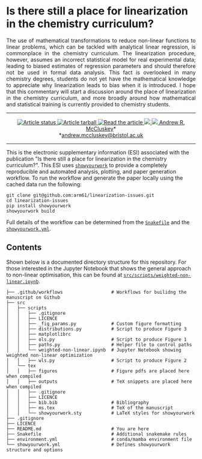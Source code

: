 # Is there still a place for linearization in the chemistry curriculum?

<p align="justify">
The use of mathematical transformations to reduce non-linear functions to linear problems, which can be tackled with analytical linear regression, is commonplace in the chemistry curriculum. 
The linearization procedure, however, assumes an incorrect statistical model for real experimental data; leading to biased estimates of regression parameters and should therefore not be used in formal data analysis. 
This fact is overlooked in many chemistry degrees, students do not yet have the mathematical knowledge to appreciate why linearization leads to bias when it is introduced.
I hope that this commentary will start a discussion around the place of linearization in the chemistry curriculum, and more broadly around how mathematical and statistical training is currently provided to chemistry students. 
</p>

---

<p align="center">
<a href="https://github.com/arm61/linearization-issues/actions/workflows/build.yml">
<img src="https://github.com/arm61/linearization-issues/actions/workflows/build.yml/badge.svg" alt="Article status"/>
</a>
<a href="https://github.com/arm61/linearization-issues/raw/main-pdf/arxiv.tar.gz">
<img src="https://img.shields.io/badge/article-tarball-blue.svg?style=flat" alt="Article tarball"/>
</a>
<a href="https://github.com/arm61/linearization-issues/raw/main-pdf/ms.pdf">
<img src="https://img.shields.io/badge/article-pdf-blue.svg?style=flat" alt="Read the article"/>
</a>
<a href="https://doi.org/10.5281/zenodo.7949905">
<img src="https://zenodo.org/badge/DOI/10.5281/zenodo.7949905.svg"/>
</a>
<a href="https://doi.org/10.1021/acs.jchemed.3c00466">
<img src=https://img.shields.io/badge/publication%20DOI-10.1021/acs.jchemed.3c00466-yellow.svg">
</a>
<a href="https://orcid.org/0000-0003-3381-5911">Andrew R. McCluskey</a>&ast;<br>
&ast;<a href="mailto:andrew.mccluskey@bristol.ac.uk">andrew.mccluskey@bristol.ac.uk</a>
</p>

---

This is the electronic supplementary information (ESI) associated with the publication "Is there still a place for linearization in the chemistry curriculum?". 
This ESI uses [`showyourwork`](https://show-your.work) to provide a completely reproducible and automated analysis, plotting, and paper generation workflow. 
To run the workflow and generate the paper locally using the cached data run the following: 
```
git clone git@github.com:arm61/linearization-issues.git
cd linearization-issues
pip install showyourwork
showyourwork build 
```
Full details of the workflow can be determined from the [`Snakefile`](https://github.com/arm61/linearization-issues/blob/main/Snakefile) and the [`showyourwork.yml`](https://github.com/arm61/linearization-issues/blob/main/showyourwork.yml).

## Contents

Shown below is a documented directory structure for this repository. 
For those interested in the Jupyter Notebook that shows the general approach to non-linear optimisation, this can be found at [`src/scripts/weighted-non-linear.ipynb`](https://github.com/arm61/linearization-issues/blob/main/src/scripts/weighted-non-linear.ipynb).

```
├── .github/workflows                  # Workflows for builidng the manuscript on Github
├── src
│   ├── scripts
│   │   ├── .gitignore
│   │   ├── LICENCE
│   │   ├── _fig_params.py             # Custom figure formatting
│   │   ├── distributions.py           # Script to produce Figure 3
│   │   ├── matplotlibrc
│   │   ├── ols.py                     # Script to produce Figure 1
│   │   ├── paths.py                   # Helper file to control paths
│   │   └── weighted-non-linear.ipynb  # Jupyter Notebook showing weighted non-linear optimization
│   │   ├── wls.py                     # Script to produce Figure 2
│   └── tex
│   │   ├── figures                    # Figure pdfs are placed here when compiled
│   │   ├── outputs                    # TeX snippets are placed here when compiled
│   │   ├── .gitignore
│   │   ├── LICENCE
│   │   ├── bib.bib                    # Bibliography
│   │   ├── ms.tex                     # TeX of the manuscript
│   │   └── showyourwork.sty           # LaTeX styles for showyourwork
├── .gitignore
├── LICENCE
├── README.md                          # You are here
├── Snakefile                          # Additional snakemake rules
├── environment.yml                    # conda/mamba environment file
└── showyourwork.yml                   # Defines showyourwork structure and options
```
